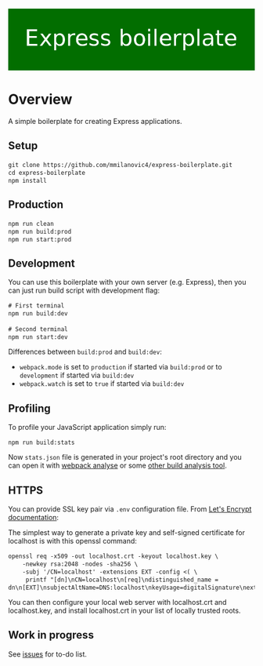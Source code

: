 <p align="center">
	<img src="static/img/logo.png" alt="Express boilerplate">
</p>

# Overview

A simple boilerplate for creating Express applications.

## Setup

```
git clone https://github.com/mmilanovic4/express-boilerplate.git
cd express-boilerplate
npm install
```

## Production

```
npm run clean
npm run build:prod
npm run start:prod
```

## Development

You can use this boilerplate with your own server (e.g. Express), then you can just run build script with development flag:

```
# First terminal
npm run build:dev

# Second terminal
npm run start:dev
```

Differences between `build:prod` and `build:dev`:

- `webpack.mode` is set to `production` if started via `build:prod` or to `development` if started via `build:dev`
- `webpack.watch` is set to `true` if started via `build:dev`

## Profiling

To profile your JavaScript application simply run:

```
npm run build:stats
```

Now `stats.json` file is generated in your project's root directory and you can open it with [webpack analyse](https://github.com/webpack/analyse) or some [other build analysis tool](https://survivejs.com/webpack/optimizing/build-analysis/).

## HTTPS

You can provide SSL key pair via `.env` configuration file. From [Let's Encrypt documentation](https://letsencrypt.org/docs/certificates-for-localhost/):

The simplest way to generate a private key and self-signed certificate for localhost is with this openssl command:

```
openssl req -x509 -out localhost.crt -keyout localhost.key \
	-newkey rsa:2048 -nodes -sha256 \
	-subj '/CN=localhost' -extensions EXT -config <( \
	 printf "[dn]\nCN=localhost\n[req]\ndistinguished_name = dn\n[EXT]\nsubjectAltName=DNS:localhost\nkeyUsage=digitalSignature\nextendedKeyUsage=serverAuth")
```

You can then configure your local web server with localhost.crt and localhost.key, and install localhost.crt in your list of locally trusted roots.

## Work in progress

See [issues](https://github.com/mmilanovic4/express-boilerplate/issues) for to-do list.
